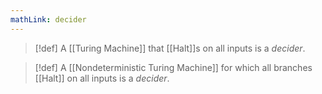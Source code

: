 ```yaml
---
mathLink: decider
---
```

>[!def]
>A [[Turing Machine]] that [[Halt]]s on all inputs is a *decider*.

>[!def]
>A [[Nondeterministic Turing Machine]] for which all branches [[Halt]] on all inputs is a *decider*.


